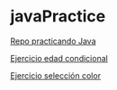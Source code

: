 # javaPractice

<a href="https://michaeltarazona05.github.io/javaPractice/"> Repo practicando Java </a>

<a href="https://michaeltarazona05.github.io/javaPractice/JavaApplicationAgeCondition/src/javaapplicationagecondition/JavaApplicationAgeCondition.java"> Ejercicio edad condicional </a>

<a href="https://michaeltarazona05.github.io/javaPractice/JavaApplicationColor/src/javaapplicationcolor/JavaApplicationColor.java">Ejercicio selección color </a>
